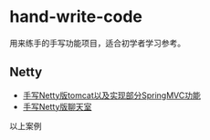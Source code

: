 # hand-write-code
用来练手的手写功能项目，适合初学者学习参考。

## Netty
- [手写Netty版tomcat以及实现部分SpringMVC功能](doc/netty/tomcat.md)
- [手写Netty版聊天室](doc/netty/chat.md)


以上案例